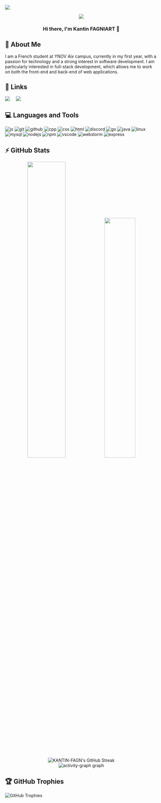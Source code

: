 [![](https://visitcount.itsvg.in/api?id=KANTIN-FAGN&icon=0&color=9)](https://visitcount.itsvg.in)
<p align="center">
  <img src="https://capsule-render.vercel.app/api?type=waving&height=300&color=5BBA6F&text=Welcome%20To%20My%20Profile&descAlign=55&descAlignY=60&fontColor=ffffff"/>
</p>


<h3 align="center">Hi there, I'm Kantin FAGNIART 👋</h3>

## 🚀 About Me

I am a French student at YNOV Aix campus, currently in my first year, with a passion for technology and a strong interest in software development. I am particularly interested in full-stack development, which allows me to work on both the front-end and back-end of web applications.

## 🔗 Links

<p align="left">
  <a target="_blank"href="https://www.linkedin.com/in/kantin-fagniart/"><img src="https://img.shields.io/badge/linkedin-%230077B5.svg?&style=for-the-badge&logo=linkedin&logoColor=white" /></a>&nbsp;&nbsp;&nbsp;&nbsp;
   <a target="_blank"href="https://kantin-fagniart.fr/"><img src="https://img.shields.io/badge/my_portfolio-CB4827?style=for-the-badge&logo=ko-fi&logoColor=white" /></a>&nbsp;&nbsp;&nbsp;&nbsp;
</p>

## 💻 Languages and Tools
<p align="left">
  <img src="https://skillicons.dev/icons?i=js" alt="js">
  <img src="https://skillicons.dev/icons?i=git" alt="git">
  <img src="https://skillicons.dev/icons?i=github" alt="github">
  <img src="https://skillicons.dev/icons?i=cpp" alt="cpp">
  <img src="https://skillicons.dev/icons?i=css" alt="css">
  <img src="https://skillicons.dev/icons?i=html" alt="html">
  <img src="https://skillicons.dev/icons?i=discord" alt="discord">
  <img src="https://skillicons.dev/icons?i=go" alt="go">
  <img src="https://skillicons.dev/icons?i=java" alt="java">
  <img src="https://skillicons.dev/icons?i=linux" alt="linux">
  <img src="https://skillicons.dev/icons?i=mysql" alt="mysql">
  <img src="https://skillicons.dev/icons?i=nodejs" alt="nodejs">
  <img src="https://skillicons.dev/icons?i=npm" alt="npm">
  <img src="https://skillicons.dev/icons?i=vscode" alt="vscode">
  <img src="https://skillicons.dev/icons?i=webstorm" alt="webstorm">
  <img src="https://skillicons.dev/icons?i=express" alt="express">
</p>

## ⚡ GitHub Stats
<p align="center"><img width="50%" src="https://github-readme-stats.vercel.app/api?username=KANTIN-FAGN&show_icons=true&count_private=true&theme=react&hide_border=true&bg_color=0D1117"/> <img width="45%" src="https://github-readme-stats.vercel.app/api/top-langs/?username=KANTIN-FAGN&show_icons=true&count_private=true&theme=react&hide_border=true&bg_color=0D1117&layout=compact"/>
</p>

<div align="center">
  <img src="https://github-readme-streak-stats.herokuapp.com/?user=KANTIN-FAGN&theme=dark" alt="KANTIN-FAGN's GitHub Streak" />   
</div>

<div align="center">
  <img src="https://github-readme-activity-graph.vercel.app/graph?username=KANTIN-FAGN&bg_color=0d1117&color=ffffff&line=00ffee&point=ababab&area=true&hide_border=true" alt="activity-graph graph"  />
</div>

## 🏆 GitHub Trophies

<p style="display: flex; justify-content: space-between; width: 100%;">
  <img src="https://github-profile-trophy.vercel.app/?username=KANTIN-FAGN&theme=gruvbox" alt="GitHub Trophies" />
</p>
